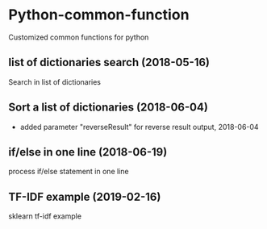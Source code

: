 # Python-common-function

Customized common functions for python

## list of dictionaries search (2018-05-16)

Search in list of dictionaries

## Sort a list of dictionaries (2018-06-04)

- added parameter "reverseResult" for reverse result output, 2018-06-04

## if/else in one line (2018-06-19)

process if/else statement in one line

## TF-IDF example (2019-02-16)

sklearn tf-idf example